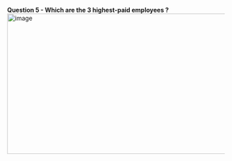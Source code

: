 **Question 5 - Which are the 3 highest-paid employees ?**
<img width="784" height="325" alt="image" src="https://github.com/user-attachments/assets/66c999ad-0cd3-4b67-bc7c-8e0613e6c979" />
